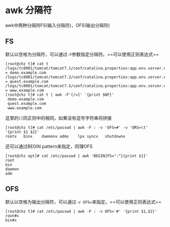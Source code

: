 # awk 分隔符

awk中两种分隔符FS(输入分隔符)，OFS(输出分隔符)

## FS

默认以空格为分隔符，可以通过`-F`参数指定分隔符。==可以使用正则表达式==

```
[root@chz t]# cat t
/logs/tc0001/tomcat/tomcat7.1/conf/catalina.properties:app.env.server.name = demo.example.com
/logs/tc0001/tomcat/tomcat7.2/conf/catalina.properties:app.env.server.name = quest.example.com
/logs/tc0001/tomcat/tomcat7.5/conf/catalina.properties:app.env.server.name = www.example.com
[root@chz t]# cat t | awk -F'[/=]' '{print $NF}'
 demo.example.com
 quest.example.com
 www.example.com
```

这里的`[]`同正则中的相同，如果没有逗号字符串将拼接

```
[root@chz t]# cat /etc/passwd | awk -F : -v 'OFS=#' -v 'ORS=\t' '{print $1 $2}'
rootx	binx	daemonx	admx	lpx	syncx	shutdownx
```

还可以通过BEGIN pattern来指定，同理OFS

```
[root@chz opt]# cat /etc/passwd | awk 'BEGIN{FS=":"}{print $1}'
root
bin
daemon
adm
```

## OFS

默认以空格为输出分隔符，可以通过`-v OFS=`来指定。==可以使用正则表达式==

```
[root@chz t]# cat /etc/passwd | awk -F : -v OFS='#' '{print $1,$2}'
root#x
bin#x
```

